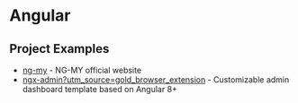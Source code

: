 # Angular

## Project Examples

- [ng-my](https://github.com/chybie/ng-my) - NG-MY official website
- [ngx-admin?utm_source=gold_browser_extension](https://github.com/akveo/ngx-admin?utm_source=gold_browser_extension) - Customizable admin dashboard template based on Angular 8+